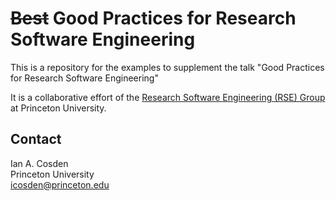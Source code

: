 # ~~Best~~ Good Practices for Research Software Engineering

This is a repository for the examples to supplement the talk "Good Practices for Research Software Engineering"

It is a collaborative effort of the [Research Software Engineering (RSE) Group](https://researchcomputing.princeton.edu/software-engineering) at Princeton University.


## Contact
Ian A. Cosden <br>
Princeton University <br> 
icosden@princeton.edu

